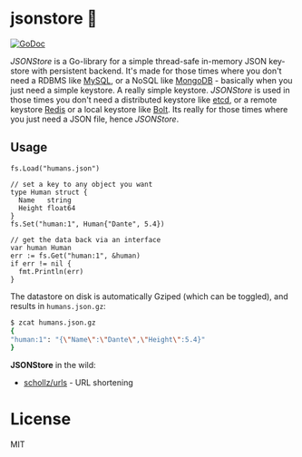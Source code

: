 # jsonstore  :convenience_store:

[![GoDoc](https://godoc.org/github.com/schollz/jsonstore?status.svg)](https://godoc.org/github.com/schollz/jsonstore)

*JSONStore* is a Go-library for a simple thread-safe in-memory JSON key-store with persistent backend.
It's made for those times where you don't need a RDBMS like [MySQL](https://www.mysql.com/),
or a NoSQL like [MongoDB](https://www.mongodb.com/) - basically when you just need a simple keystore.
A really simple keystore. *JSONStore* is used in those times you don't need a distributed keystore
like [etcd](https://coreos.com/etcd/docs/latest/), or
a remote keystore [Redis](https://redis.io/) or a local keystore like [Bolt](https://github.com/boltdb/bolt).
Its really for those times where you just need a JSON file, hence *JSONStore*.

## Usage

```golang
fs.Load("humans.json")

// set a key to any object you want
type Human struct {
  Name   string
  Height float64
}
fs.Set("human:1", Human{"Dante", 5.4})

// get the data back via an interface
var human Human
err := fs.Get("human:1", &human)
if err != nil {
  fmt.Println(err)
}
```

The datastore on disk is automatically Gziped (which can be toggled), and results in `humans.json.gz`:

```bash
$ zcat humans.json.gz
{
"human:1": "{\"Name\":\"Dante\",\"Height\":5.4}"
}
```

**JSONStore** in the wild:

- [schollz/urls](https://github.com/schollz/urls) - URL shortening

# License

MIT
